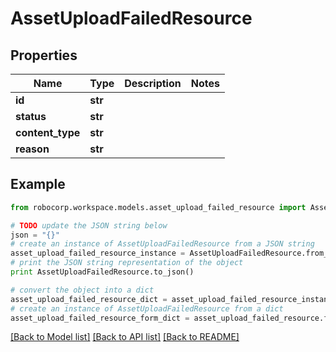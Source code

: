# AssetUploadFailedResource


## Properties
Name | Type | Description | Notes
------------ | ------------- | ------------- | -------------
**id** | **str** |  | 
**status** | **str** |  | 
**content_type** | **str** |  | 
**reason** | **str** |  | 

## Example

```python
from robocorp.workspace.models.asset_upload_failed_resource import AssetUploadFailedResource

# TODO update the JSON string below
json = "{}"
# create an instance of AssetUploadFailedResource from a JSON string
asset_upload_failed_resource_instance = AssetUploadFailedResource.from_json(json)
# print the JSON string representation of the object
print AssetUploadFailedResource.to_json()

# convert the object into a dict
asset_upload_failed_resource_dict = asset_upload_failed_resource_instance.to_dict()
# create an instance of AssetUploadFailedResource from a dict
asset_upload_failed_resource_form_dict = asset_upload_failed_resource.from_dict(asset_upload_failed_resource_dict)
```
[[Back to Model list]](../README.md#documentation-for-models) [[Back to API list]](../README.md#documentation-for-api-endpoints) [[Back to README]](../README.md)


